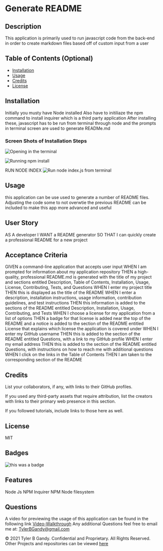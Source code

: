 


# Generate README

## Description
This application is primarily used to run javascript code from the back-end in order to create markdown files based off of custom input from a user

## Table of Contents (Optional)


- [Installation](#installation)
- [Usage](#usage)
- [Credits](#credits)
- [License](#license)

## Installation

Initially you musty have Node installed
Also have to initiliaze the npm command to install inquirer which is a third party application
After installing these, javascript has to be run from terminal through node and the prompts in terminal screen are used to generate READMe.md

### Screen Shots of Installation Steps 
![Opening in the terminal](https://user-images.githubusercontent.com/94323045/153733203-33d682c1-e571-4471-bb65-6379c397cc3c.jpg)


![Running npm install](https://user-images.githubusercontent.com/94323045/153733239-3cc0e457-7e68-42cb-8c9b-76a540641314.jpg)

RUN NODE INDEX
![Run node index.js from terminal](https://user-images.githubusercontent.com/94323045/153733253-35fe68de-4218-4df4-8eb1-db76a48bf46f.jpg)






## Usage
this application can be use used to generate a number of README files.
Adjusting the code some to not overwtie the previous README can be included to make this app
more advanced and useful


## User Story

AS A developer
I WANT a README generator
SO THAT I can quickly create a professional README for a new project

## Acceptance Criteria 
GIVEN a command-line application that accepts user input
WHEN I am prompted for information about my application repository
THEN a high-quality, professional README.md is generated with the title of my project and sections entitled Description, Table of Contents, Installation, Usage, License, Contributing, Tests, and Questions
WHEN I enter my project title
THEN this is displayed as the title of the README
WHEN I enter a description, installation instructions, usage information, contribution guidelines, and test instructions
THEN this information is added to the sections of the README entitled Description, Installation, Usage, Contributing, and Tests
WHEN I choose a license for my application from a list of options
THEN a badge for that license is added near the top of the README and a notice is added to the section of the README entitled License that explains which license the application is covered under
WHEN I enter my GitHub username
THEN this is added to the section of the README entitled Questions, with a link to my GitHub profile
WHEN I enter my email address
THEN this is added to the section of the README entitled Questions, with instructions on how to reach me with additional questions
WHEN I click on the links in the Table of Contents
THEN I am taken to the corresponding section of the README
## Credits

List your collaborators, if any, with links to their GitHub profiles.

If you used any third-party assets that require attribution, list the creators with links to their primary web presence in this section.

If you followed tutorials, include links to those here as well.

## License

MIT

## Badges

 ![this was a badge](https://img.shields.io/badge/License-MIT-blue.svg)

## Features

Node Js
NPM Inquirer
NPM Node filesystem




## Questions

 A video for previewing the usage of this application can be found in the following link 
  [Video-Walkthrough](https://www.youtube.com/watch?v=OOfBL2i1Gc0)
  Any additional Questions feel free to email me at: TylerBGandy@gmail.com
  
  
  © 2021 Tyler B Gandy. Confidential and Proprietary. All Rights Reserved.
  Other Projects and repositories can be viewed [here](www.github.com/TyGBenjamin)